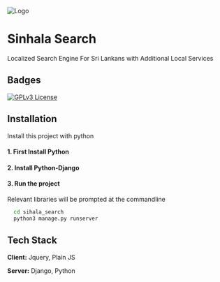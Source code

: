 
![Logo](https://encrypted-tbn3.gstatic.com/images?q=tbn:ANd9GcSrCg3A5aXOYeRFe1o25-KzDSpQ1XxX4p91OKr-6nLUSJ4XnJ1d)


# Sinhala Search

Localized Search Engine For Sri Lankans with Additional Local Services


## Badges
[![GPLv3 License](https://img.shields.io/badge/License-GPL%20v3-yellow.svg)](https://opensource.org/licenses/)


## Installation

Install this project with python

#### 1. First Install Python
#### 2. Install Python-Django
#### 3. Run the project
  Relevant libraries will be prompted at the commandline
```bash
  cd sihala_search
  python3 manage.py runserver
```
    
## Tech Stack

**Client:** Jquery, Plain JS

**Server:** Django, Python


